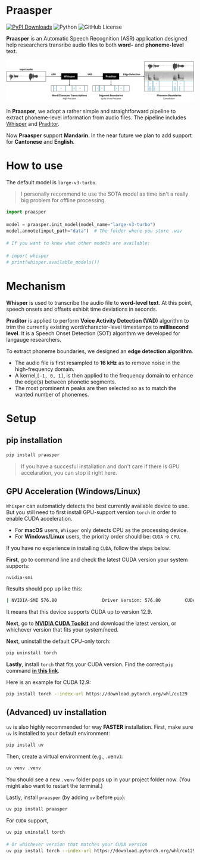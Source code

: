 # Praasper
[![PyPI Downloads](https://img.shields.io/pypi/dm/praasper.svg?label=PyPI%20downloads)](
https://pypi.org/project/praasper/)
![Python](https://img.shields.io/badge/python->=3.10-blue.svg)
![GitHub License](https://img.shields.io/github/license/Paradeluxe/Praasper)


**Praasper** is an Automatic Speech Recognition (ASR) application designed help researchers transribe audio files to both **word-** and **phoneme-level** text.

![mechanism](promote/mechanism.png)

In **Praasper**, we adopt a rather simple and straightforward pipeline to extract phoneme-level information from audio files. The pipeline includes [Whisper](https://github.com/openai/whisper) and [Praditor](https://github.com/Paradeluxe/Praditor). 

Now **Praasper** support **Mandarin**. In the near future we plan to add support for **Cantonese** and **English**.



# How to use

The default model is `large-v3-turbo`.

>I personally recommend to use the SOTA model as time isn't a really big problem for offline processing.

```python
import praasper

model = praasper.init_model(model_name="large-v3-turbo")  
model.annote(input_path="data")  # The folder where you store .wav

# If you want to know what other models are available:

# import whisper
# print(whisper.available_models())
```


# Mechanism

**Whisper** is used to transcribe the audio file to **word-level text**. At this point, speech onsets and offsets exhibit time deviations in seconds.

**Praditor** is applied to perform **Voice Activity Detection (VAD)** algorithm to trim the currently existing word/character-level timestamps to **millisecond level**. It is a Speech Onset Detection (SOT) algorithm we developed for langauge researchers.

To extract phoneme boundaries, we designed an **edge detection algorithm**. 
- The audio file is first resampled to **16 kHz** as to remove noise in the high-frequency domain. 
- A kernel,`[-1, 0, 1]`, is then applied to the frequency domain to enhance the edge(s) between phonetic segments.
- The most prominent **n** peaks are then selected so as to match the wanted number of phonemes.

# Setup
## pip installation

```bash
pip install praasper
```
> If you have a succesful installation and don't care if there is GPU accelaration, you can stop it right here.


## GPU Acceleration (Windows/Linux)
`Whisper` can automaticly detects the best currently available device to use. But you still need to first install GPU-support version `torch` in order to enable CUDA acceleration.

- For **macOS** users, `Whisper` only detects CPU as the processing device.
- For **Windows/Linux** users, the priority order should be: `CUDA` -> `CPU`.

If you have no experience in installing `CUDA`, follow the steps below:



**First**, go to command line and check the latest CUDA version your system supports:

```bash
nvidia-smi
```

Results should pop up like this:
```bash
| NVIDIA-SMI 576.80                 Driver Version: 576.80         CUDA Version: 12.9     |
```
It means that this device supports CUDA up to version 12.9.

**Next**, go to [**NVIDIA CUDA Toolkit**](https://developer.nvidia.com/cuda-toolkit) and download the latest version, or whichever version that fits your system/need.

**Next**, uninstall the default CPU-only torch:

```bash
pip uninstall torch
```

**Lastly**, install `torch` that fits your CUDA version. Find the correct `pip` command [**in this link**](https://pytorch.org/get-started/locally/).

Here is an example for CUDA 12.9:

```bash
pip install torch --index-url https://download.pytorch.org/whl/cu129
```


## (Advanced) uv installation
`uv` is also highly recommended for way **FASTER** installation. First, make sure `uv` is installed to your default environment:

```bash
pip install uv
```

Then, create a virtual environment (e.g., .venv):

```bash
uv venv .venv
```

You should see a new `.venv` folder pops up in your project folder now. (You might also want to restart the terminal.)

Lastly, install `praasper` (by adding `uv` before `pip`):


```bash
uv pip install praasper
```
For `CUDA` support,

```bash
uv pip uninstall torch

# Or whichever version that matches your CUDA version
uv pip install torch --index-url https://download.pytorch.org/whl/cu129
```